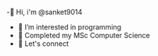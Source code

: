 -👋 Hi, i'm @sanket9014  
- 👀 I’m interested in programming  
- 🌱 Completed my MSc Computer Science
- 💬 Let's connect

